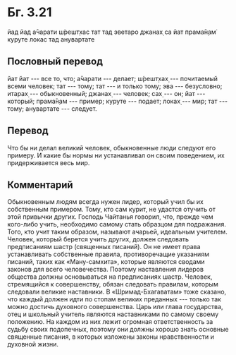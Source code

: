 # Бг. 3.21

йад йад а̄чарати ш́решт̣хас тат тад эветаро джанах̣ са йат прама̄н̣ам̇ куруте
локас тад анувартате

## Пословный перевод

йат йат --- все то, что; а̄чарати --- делает; ш́решт̣хах̣ --- почитаемый
всеми человек; тат --- тому; тат --- и только тому; эва --- безусловно;
итарах̣ --- обыкновенный; джанах̣ --- человек; сах̣ --- он; йат ---
который; прама̄н̣ам --- пример; куруте --- подает; локах̣ --- мир; тат ---
тому; анувартате --- следует.

## Перевод

Что бы ни делал великий человек, обыкновенные люди следуют его примеру.
И какие бы нормы ни устанавливал он своим поведением, их придерживается
весь мир.

## Комментарий

Обыкновенным людям всегда нужен лидер, который учил бы их собственным
примером. Тому, кто сам курит, не удастся отучить от этой привычки
других. Господь Чайтанья говорил, что, прежде чем кого-либо учить,
необходимо самому стать образцом для подражания. Того, кто учит таким
образом, называют ачарьей, идеальным учителем. Человек, который берется
учить других, должен следовать предписаниям шастр (священных писаний).
Он не имеет права устанавливать собственные правила, противоречащие
указаниям писаний, таких как «Ману-самхита», которые являются сводами
законов для всего человечества. Поэтому наставления лидеров общества
должны основываться на предписаниях шастр. Человек, стремящийся к
совершенству, обязан следовать правилам, которым следовали великие
наставники. В «Шримад-Бхагаватам» тоже сказано, что каждый должен идти
по стопам великих преданных --- только так можно достичь духовного
совершенства. Царь или глава государства, отец и школьный учитель
являются наставниками по самому своему положению. На каждом из них лежит
огромная ответственность за судьбу своих подопечных, поэтому они должны
хорошо знать основные священные писания, в которых изложены законы
нравственности и духовной жизни.
